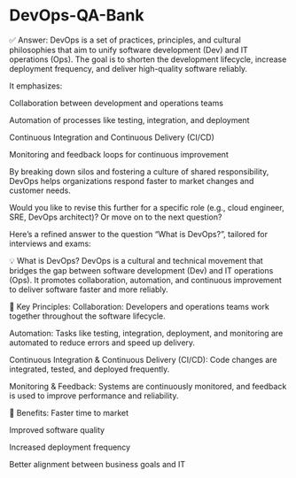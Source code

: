 # DevOps-QA-Bank
✅ Answer:
DevOps is a set of practices, principles, and cultural philosophies that aim to unify software development (Dev) and IT operations (Ops). The goal is to shorten the development lifecycle, increase deployment frequency, and deliver high-quality software reliably.

It emphasizes:

Collaboration between development and operations teams

Automation of processes like testing, integration, and deployment

Continuous Integration and Continuous Delivery (CI/CD)

Monitoring and feedback loops for continuous improvement

By breaking down silos and fostering a culture of shared responsibility, DevOps helps organizations respond faster to market changes and customer needs.

Would you like to revise this further for a specific role (e.g., cloud engineer, SRE, DevOps architect)? Or move on to the next question?

Here’s a refined answer to the question “What is DevOps?”, tailored for interviews and exams:

💡 What is DevOps?
DevOps is a cultural and technical movement that bridges the gap between software development (Dev) and IT operations (Ops). It promotes collaboration, automation, and continuous improvement to deliver software faster and more reliably.



🔧 Key Principles:
Collaboration: Developers and operations teams work together throughout the software lifecycle.

Automation: Tasks like testing, integration, deployment, and monitoring are automated to reduce errors and speed up delivery.

Continuous Integration & Continuous Delivery (CI/CD): Code changes are integrated, tested, and deployed frequently.

Monitoring & Feedback: Systems are continuously monitored, and feedback is used to improve performance and reliability.



🚀 Benefits:
Faster time to market

Improved software quality

Increased deployment frequency

Better alignment between business goals and IT
